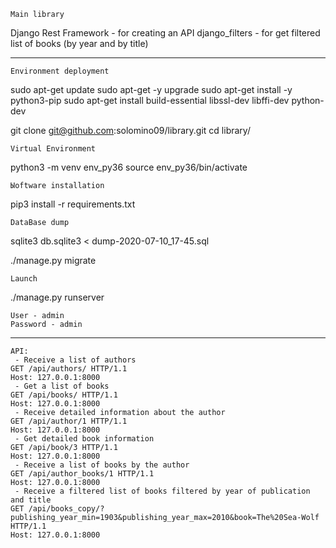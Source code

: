 	Main library
Django Rest Framework - for creating an API
django_filters - for get filtered list of books (by year and by title)

______________________________________________________________________

	Environment deployment
sudo apt-get update
sudo apt-get -y upgrade
sudo apt-get install -y python3-pip
sudo apt-get install build-essential libssl-dev libffi-dev python-dev

git clone git@github.com:solomino09/library.git
cd library/

	Virtual Environment
python3 -m venv env_py36
source env_py36/bin/activate

	Ыoftware installation
pip3 install -r requirements.txt
	
	DataBase dump
sqlite3 db.sqlite3 < dump-2020-07-10_17-45.sql

./manage.py migrate

	Launch
./manage.py runserver

	User - admin
	Password - admin
___________________________________________________________________


	API:
     - Receive a list of authors
	GET /api/authors/ HTTP/1.1
	Host: 127.0.0.1:8000
     - Get a list of books
	GET /api/books/ HTTP/1.1
	Host: 127.0.0.1:8000
     - Receive detailed information about the author
	GET /api/author/1 HTTP/1.1
	Host: 127.0.0.1:8000
     - Get detailed book information
	GET /api/book/3 HTTP/1.1
	Host: 127.0.0.1:8000
     - Receive a list of books by the author
	GET /api/author_books/1 HTTP/1.1
	Host: 127.0.0.1:8000
     - Receive a filtered list of books filtered by year of publication and title
	GET /api/books_copy/?publishing_year_min=1903&publishing_year_max=2010&book=The%20Sea-Wolf HTTP/1.1
	Host: 127.0.0.1:8000



